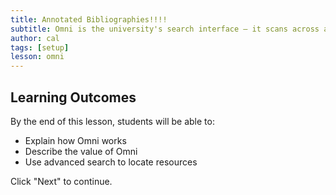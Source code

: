 ```yaml
---
title: Annotated Bibliographies!!!!
subtitle: Omni is the university's search interface — it scans across all of our resources and tries to get you what you need, when you need it. Learn more about Omni in this lesson.
author: cal
tags: [setup]
lesson: omni
---
```


## Learning Outcomes

By the end of this lesson, students will be able to:

* Explain how Omni works
* Describe the value of Omni
* Use advanced search to locate resources

Click "Next" to continue.

